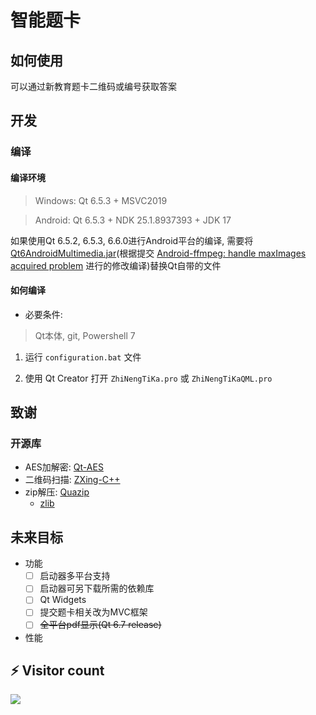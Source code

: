 # 智能题卡

## 如何使用
可以通过新教育题卡二维码或编号获取答案

## 开发

### 编译

#### 编译环境
>Windows: Qt 6.5.3 + MSVC2019

>Android: Qt 6.5.3 + NDK 25.1.8937393 + JDK 17

如果使用Qt 6.5.2, 6.5.3, 6.6.0进行Android平台的编译, 需要将[Qt6AndroidMultimedia.jar](./Qt6AndroidMultimedia.jar)(根据提交 [Android-ffmpeg: handle maxImages acquired problem](https://codereview.qt-project.org/gitweb?p=qt/qtmultimedia.git;a=commit;h=c5e5d619107568050d9857d5149bd1b7558b904b) 进行的修改编译)替换Qt自带的文件


#### 如何编译

- 必要条件:

> Qt本体, git, Powershell 7

1. 运行 `configuration.bat` 文件

2. 使用 Qt Creator 打开 `ZhiNengTiKa.pro` 或 `ZhiNengTiKaQML.pro`

## 致谢

### 开源库

- AES加解密: [Qt-AES](https://github.com/bricke/Qt-AES)
- 二维码扫描: [ZXing-C++](https://github.com/zxing-cpp/zxing-cpp)
- zip解压: [Quazip](https://github.com/stachenov/quazip)
    - [zlib](https://github.com/madler/zlib)

## 未来目标

- 功能
    - [ ] 启动器多平台支持
    - [ ] 启动器可另下载所需的依赖库
    - [ ] Qt Widgets
    - [ ] 提交题卡相关改为MVC框架
    - [ ] ~~全平台pdf显示(Qt 6.7 release)~~
- 性能

## ⚡ Visitor count

![](https://profile-counter.glitch.me/LFWQSP2641-ZhiNengTiKa/count.svg)